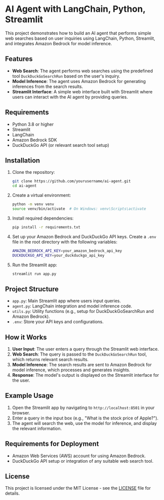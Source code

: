 # AI Agent with LangChain, Python, Streamlit

This project demonstrates how to build an AI agent that performs simple web searches based on user inquiries using LangChain, Python, Streamlit, and integrates Amazon Bedrock for model inference.

## Features

- **Web Search**: The agent performs web searches using the predefined tool `DuckDuckGoSearchRun` based on the user's inquiry.
- **Model Inference**: The agent uses Amazon Bedrock for generating inferences from the search results.
- **Streamlit Interface**: A simple web interface built with Streamlit where users can interact with the AI agent by providing queries.

## Requirements

- Python 3.8 or higher
- Streamlit
- LangChain
- Amazon Bedrock SDK
- DuckDuckGo API (or relevant search tool setup)

## Installation

1. Clone the repository:

   ```bash
   git clone https://github.com/yourusername/ai-agent.git
   cd ai-agent
   ```

2. Create a virtual environment:

   ```bash
   python -m venv venv
   source venv/bin/activate  # On Windows: venv\Scripts\activate
   ```

3. Install required dependencies:

   ```bash
   pip install -r requirements.txt
   ```

4. Set up your Amazon Bedrock and DuckDuckGo API keys. Create a `.env` file in the root directory with the following variables:

   ```bash
   AMAZON_BEDROCK_API_KEY=your_amazon_bedrock_api_key
   DUCKDUCKGO_API_KEY=your_duckduckgo_api_key
   ```

5. Run the Streamlit app:

   ```bash
   streamlit run app.py
   ```

## Project Structure

- `app.py`: Main Streamlit app where users input queries.
- `agent.py`: LangChain integration and model inference code.
- `utils.py`: Utility functions (e.g., setup for DuckDuckGoSearchRun and Amazon Bedrock).
- `.env`: Store your API keys and configurations.

## How it Works

1. **User Input**: The user enters a query through the Streamlit web interface.
2. **Web Search**: The query is passed to the `DuckDuckGoSearchRun` tool, which returns relevant search results.
3. **Model Inference**: The search results are sent to Amazon Bedrock for model inference, which processes and generates insights.
4. **Response**: The model's output is displayed on the Streamlit interface for the user.

## Example Usage

1. Open the Streamlit app by navigating to `http://localhost:8501` in your browser.
2. Enter a query in the input box (e.g., "What is the stock price of Apple?").
3. The agent will search the web, use the model for inference, and display the relevant information.

## Requirements for Deployment

- Amazon Web Services (AWS) account for using Amazon Bedrock.
- DuckDuckGo API setup or integration of any suitable web search tool.

## License

This project is licensed under the MIT License - see the [LICENSE](LICENSE) file for details.